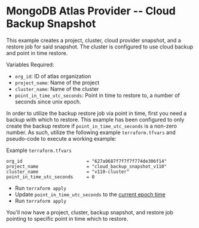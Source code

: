 # MongoDB Atlas Provider -- Cloud Backup Snapshot
This example creates a project, cluster, cloud provider snapshot, and a restore job for said snapshot. The cluster is configured to use cloud backup and point in time restore.

Variables Required:
- `org_id`: ID of atlas organization
- `project_name`: Name of the project
- `cluster_name`: Name of the cluster
- `point_in_time_utc_seconds`: Point in time to restore to, a number of seconds since unix epoch.

In order to utilize the backup restore job via point in time, first you need a backup with which to restore.
This example has been configured to only create the backup restore if `point_in_time_utc_seconds` is a non-zero number.
As such, utilize the following example `terraform.tfvars` and pseudo-code to execute a working example:

Example `terraform.tfvars`
```
org_id                        = "627a9687f7f7f7f774de306f14"
project_name                  = "cloud_backup_snapshot_v110"
cluster_name                  = "v110-cluster"
point_in_time_utc_seconds     = 0
```

- Run `terraform apply`
- Update `point_in_time_utc_seconds` to the [current epoch time](https://www.epoch101.com/)
- Run `terraform apply`

You'll now have a project, cluster, backup snapshot, and restore job pointing to specific point in time which to restore.